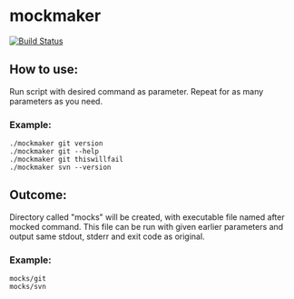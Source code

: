 # mockmaker
[![Build Status](https://travis-ci.org/D0han/mockmaker.svg)](https://travis-ci.org/D0han/mockmaker)

## How to use:
Run script with desired command as parameter.
Repeat for as many parameters as you need.

### Example:
```shell
./mockmaker git version
./mockmaker git --help
./mockmaker git thiswillfail
./mockmaker svn --version
```

## Outcome:
Directory called "mocks" will be created, with executable file named after mocked command.
This file can be run with given earlier parameters and output same stdout, stderr and exit code as original.

### Example:
```shell
mocks/git
mocks/svn
```

